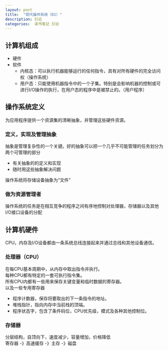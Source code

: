 ```yaml
---
layout: post
title:  "现代操作系统（01）"
description: 引论
categories:  读书笔记 引论
---
```


## 计算机组成
- 硬件
- 软件
    - 内核态：可以执行机器能够运行的任何指令，具有对所有硬件的完全访问权（操作系统）
    - 用户态：只能使用机器指令中的一个子集。特别是会影响机器的控制或可进行I/O操作的执行，在用户态的程序中是被禁止的。（用户程序）

## 操作系统定义
为应用程序提供一个资源集的清晰抽象，并管理这些硬件资源。

### 定义，实现及管理抽象
抽象是管理复杂性的一个关键。好的抽象可以把一个几乎不可能管理的任务划分为两个可管理的部分
- 有关抽象的的定义和实现
- 随时用这些抽象解决问题

操作系统将存储设备抽象为“文件” 

### 做为资源管理者
操作系统的任务是在相互竞争的程序之间有序地控制对处理器，存储器以及其他I/O接口设备的分配

## 计算机硬件
CPU，内存及I/O设备都由一条系统总线连接起来并通过总线和其他设备通信。

### 处理器（CPU）
在每CPU基本周期中，从内存中取出指令并执行。   
每种CPU都有特定的一套可执行指令集。      
所有CPU内都有一些用来保存关键变量和临时数据的寄存器。    
以及一些专用寄存器
- 程序计数器，保存将要取出的下一条指令的地址。
- 堆栈指针，指向内存中当前栈的顶端。
- 程序状态字，包含了条件码位，CPU优先级，模式及各种其他控制位。

### 存储器
分层结构，自顶向下，速度减少，容量增加，价格降低    
寄存器 -》高速缓存 -》主存 -》磁盘


